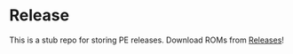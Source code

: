 # Release
This is a stub repo for storing PE releases. Download ROMs from [Releases](https://github.com/PixelOS-Lemonade/release/releases)!
